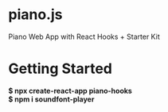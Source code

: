 # piano.js
Piano Web App with React Hooks + Starter Kit

# Getting Started

**$ npx create-react-app piano-hooks** <br/>
**$ npm i soundfont-player** <br/>
